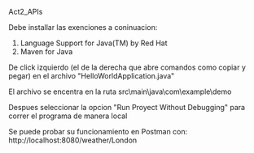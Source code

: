 Act2_APIs

Debe installar las exenciones a coninuacion:

1. Language Support for Java(TM) by Red Hat
2. Maven for Java

De click izquierdo (el de la derecha que abre comandos como copiar y pegar) en el archivo "HelloWorldApplication.java"

El archivo se encentra en la ruta src\main\java\com\example\demo

Despues seleccionar la opcion "Run Proyect Without Debugging" para correr el programa de manera local

Se puede probar su funcionamiento en Postman con: http://localhost:8080/weather/London